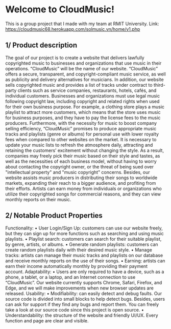 <h1>Welcome to CloudMusic!</h1>

This is a group project that I made with my team at RMIT University. 
Link: https://cloudmusic68.herokuapp.com/solmusic.vn/home/v1.php

<h2>1/ Product description</h2>
The goal of our project is to create a website that delivers lawfully copyrighted music to businesses and organizations that use music in their operations. “CloudMusic” will be the name of our website. “CloudMusic” offers a secure, transparent, and copyright-compliant music service, as well as publicity and delivery alternatives for musicians. In addition, our website sells copyrighted music and provides a list of tracks under contract to third-party clients such as service companies, restaurants, hotels, cafés, and individual customers. 
Businesses and organizations must use legal music following copyright law, including copyright and related rights when used for their own business purpose. For example, a clothing store plays a music playlist to attract more customers, which means that the store uses music for business purposes, and they have to pay the license fees to the music producers. Furthermore, with the necessity for music to boost company selling efficiency, “CloudMusic” promises to produce appropriate music tracks and playlists (genre or albums) for personal use with lower royalty fees when compared to other websites on the market. It is necessary to update your music lists to refresh the atmosphere daily, attracting and retaining the customers’ excitement without changing the style. As a result, companies may freely pick their music based on their style and tastes, as well as the necessities of each business model, without having to worry about contacting the copyright owner, or the threat of being sued over "intellectual property" and "music copyright" concerns. Besides, our website assists music producers in distributing their songs to worldwide markets, expanding their reach to a bigger audience, and profiting from their efforts. Artists can earn money from individuals or organizations who utilize their copyrighted songs for commercial reasons, and they can view monthly reports on their music. 
<h2>2/ Notable Product Properties</h2>
Functionality: 
•	User Login/Sign Up: customers can use our website freely, but they can sign up for more functions such as searching and using music playlists. 
•	Playlist search: customers can search for their suitable playlist, by genre, artists, or albums. 
•	Generate random playlists: customers can create random playlists daily with their desired music style. 
•	Manage tracks: artists can manage their music tracks and playlists on our database and receive monthly reports on the use of their songs. 
•	Earning: artists can earn their income automatically monthly by providing their payment account. 
Adaptability:
•	Users are only required to have a device, such as a phone, a tablet, or a laptop, and an Internet connection to use “CloudMusic”. Our website currently supports Chrome, Safari, Firefox, and Edge, and we will make improvements when new browser updates are released.
Usability:
•	Modifiability: can easily detect and debug faults. Our source code is divided into small blocks to help detect bugs. Besides, users can ask for support if they find any bugs and report them. You can freely take a look at our source code since this project is open source. 
•	Understandability: the structure of the website and friendly UI/UX. Every function and page are clear and visible.
